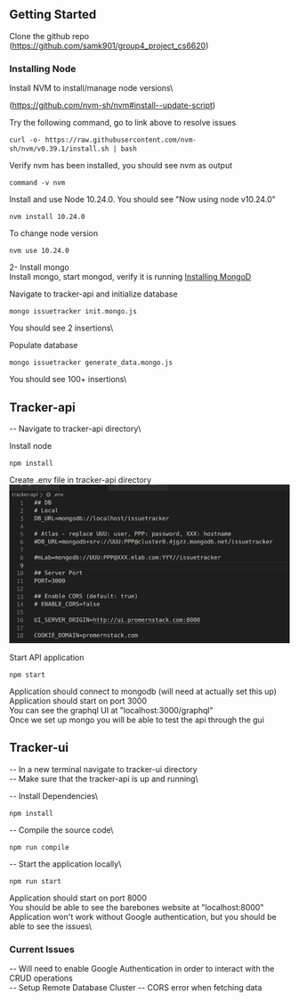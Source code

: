 ## Getting Started

Clone the github repo
(https://github.com/samk901/group4_project_cs6620)

### Installing Node

Install NVM to install/manage node versions\

(https://github.com/nvm-sh/nvm#install--update-script)

Try the following command, go to link above to resolve issues

```console
curl -o- https://raw.githubusercontent.com/nvm-sh/nvm/v0.39.1/install.sh | bash
```

Verify nvm has been installed, you should see nvm as output

```console
command -v nvm
```

Install and use Node 10.24.0. You should see "Now using node v10.24.0"

```console
nvm install 10.24.0
```

To change node version

```console
nvm use 10.24.0
```

2- Install mongo\
Install mongo, start mongod, verify it is running
[Installing MongoD](https://www.mongodb.com/docs/manual/administration/install-community/)

Navigate to tracker-api and initialize database

```console
mongo issuetracker init.mongo.js
```

You should see 2 insertions\

Populate database

```console
mongo issuetracker generate_data.mongo.js
```

You should see 100+ insertions\

## Tracker-api

-- Navigate to tracker-api directory\

Install node

```console
npm install
```

Create .env file in tracker-api directory
![screenshot of .env file](screenshot_env.png)

Start API application

```console
npm start
```

Application should connect to mongodb (will need at actually set this up)\
Application should start on port 3000\
You can see the graphql UI at "localhost:3000/graphql"\
Once we set up mongo you will be able to test the api through the gui

## Tracker-ui

-- In a new terminal navigate to tracker-ui directory\
-- Make sure that the tracker-api is up and running\

-- Install Dependencies\

```console
npm install
```

-- Compile the source code\

```console
npm run compile
```

-- Start the application locally\

```console
npm run start
```

Application should start on port 8000\
You should be able to see the barebones website at "localhost:8000"\
Application won't work without Google authentication, but you should be able to see the issues\

### Current Issues

-- Will need to enable Google Authentication in order to interact with the CRUD operations\
-- Setup Remote Database Cluster
-- CORS error when fetching data
